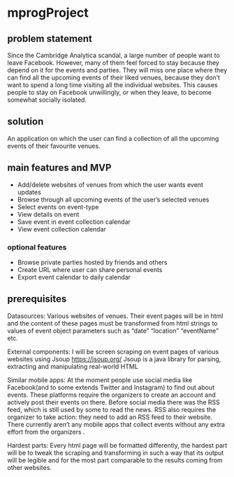# mprogProject

## problem statement
Since the Cambridge Analytica scandal, a large number of people want to leave Facebook. However, many of them feel forced to stay because they depend on it for the events and parties. They will miss one place where they can find all the upcoming events of their liked venues, because they don’t want to spend a long time visiting all the individual websites. This causes people to stay on Facebook unwillingly, or when they leave, to become somewhat socially isolated.

## solution
An application on which the user can find a collection of all the upcoming events of their favourite venues.

## main features and MVP
-	Add/delete websites of venues from which the user wants event updates
-	Browse through all upcoming events of the user’s selected venues
-	Select events on event-type
-	View details on event
-	Save event in event collection calendar
-	View event collection calendar

### optional features
-	Browse private parties hosted by friends and others
-	Create URL where user can share personal events
-	Export event calendar to daily calendar

## prerequisites
Datasources: Various websites of venues. Their event pages will be in html and the content of these pages must be transformed from html strings to values of event object parameters such as “date” “location” “eventName” etc.

External components: I will be screen scraping on event pages of various websites using Jsoup https://jsoup.org/ Jsoup is a java library for parsing, extracting and manipulating real-world HTML

Similar mobile apps: At the moment people use social media like Facebook(and to some extends Twitter and Instagram) to find out about events. These platforms require the organizers to create an account and actively post their events on there. Before social media there was the RSS feed, which is still used by some to read the news. RSS also requires the organizer to take action: they need to add an RSS feed to their website. There currently aren’t any mobile apps that collect events without any extra effort from the organizers .

Hardest parts: Every html page will be formatted differently, the hardest part will be to tweak the scraping and transforming in such a way that its output will be legible and for the most part comparable to the results coming from other websites.

